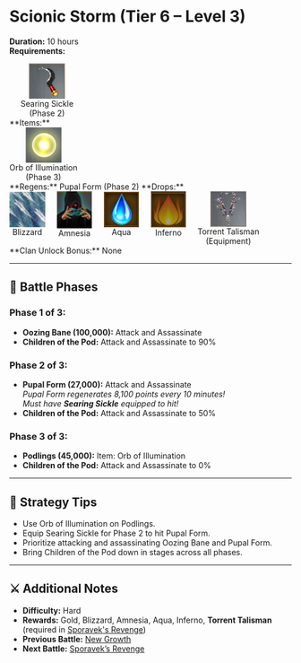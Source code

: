 # Scionic Storm (Tier 6 – Level 3)

**Duration:** 10 hours  
**Requirements:** <div style="display:flex; gap:20px;">
  <div style="display:flex; flex-direction:column; align-items:center; width:max-content;">
    <img src="../../../images/equipment/searing-sickle.png" alt="Searing Sickle" width="64" style="cursor:pointer;" onclick="alert('Required equipped for Scionic Storm!')">
    <div>Searing Sickle</div>
    <div>(Phase 2)</div>
  </div> 
</div>
**Items:** <div style="display:flex; gap:20px;">
  <div style="display:flex; flex-direction:column; align-items:center; width:max-content;">
    <img src="../../../images/items/orb-of-illumination.png" alt="Orb of Illumination" width="64" style="cursor:pointer;" onclick="alert('Spy Defense (1.2M Gold / piece)')">
    <div>Orb of Illumination</div>
    <div>(Phase 3)</div>
  </div> 
</div>
**Regens:** Pupal Form (Phase 2)  
**Drops:** <div style="display:flex; gap:20px;">
  <div style="display:flex; flex-direction:column; align-items:center; width:max-content;">
    <img src="../../../images/items/blizzard.png" alt="Blizzard" width="64" style="cursor:pointer;" onclick="alert('Stats: Attack: +45,000,000')">
    <div>Blizzard</div>
  </div>
 <div style="display:flex; flex-direction:column; align-items:center; width:max-content;">
    <img src="../../../images/items/amnesia.png" alt="Amnesia" width="64" style="cursor:pointer;" onclick="alert('Stats: Spy Attack: +35,000,000')">
    <div>Amnesia</div>
  </div>
  <div style="display:flex; flex-direction:column; align-items:center; width:max-content;">
    <img src="../../../images/mage/aqua.png" alt="Aqua" width="64" style="cursor:pointer;" onclick="alert('Used at mage')">
    <div>Aqua</div>
  </div>
 <div style="display:flex; flex-direction:column; align-items:center; width:max-content;">
    <img src="../../../images/mage/inferno.png" alt="Inferno" width="64" style="cursor:pointer;" onclick="alert('Used at mage')">
    <div>Inferno</div>
  </div>
  <div style="display:flex; flex-direction:column; align-items:center; width:max-content;">
    <img src="../../../images/equipment/torrent-talisman.png" alt="Torrent Talisman" width="64" style="cursor:pointer;" onclick="alert('Required for Sproraveks Revenge!')">
    <div>Torrent Talisman</div>
    <div>(Equipment)</div>
  </div>
</div>  
**Clan Unlock Bonus:** None

---

## 🧪 Battle Phases

### Phase 1 of 3:
- **Oozing Bane (100,000):** Attack and Assassinate  
- **Children of the Pod:** Attack and Assassinate to 90%

### Phase 2 of 3:
- **Pupal Form (27,000):** Attack and Assassinate  
  *Pupal Form regenerates 8,100 points every 10 minutes!*  
  *Must have **Searing Sickle** equipped to hit!*
- **Children of the Pod:** Attack and Assassinate to 50%

### Phase 3 of 3:
- **Podlings (45,000):** Item: Orb of Illumination  
- **Children of the Pod:** Attack and Assassinate to 0%

---

## 🧭 Strategy Tips

- Use Orb of Illumination on Podlings.  
- Equip Searing Sickle for Phase 2 to hit Pupal Form.  
- Prioritize attacking and assassinating Oozing Bane and Pupal Form.  
- Bring Children of the Pod down in stages across all phases.

---

## ⚔️ Additional Notes

- **Difficulty:** Hard  
- **Rewards:** Gold, Blizzard, Amnesia, Aqua, Inferno, **Torrent Talisman** (required in [Sporavek's Revenge](sporaveks-revenge.md))  
- **Previous Battle:** [New Growth](new-growth.md)  
- **Next Battle:** [Sporavek’s Revenge](sporaveks-revenge.md)

